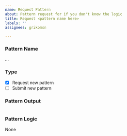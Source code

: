 ```yaml
---
name: Request Pattern
about: Pattern request for if you don't know the logic
title: Request <pattern name here>
labels: ''
assignees: grikomsn

---
```


### Pattern Name

...

### Type

- [x] Request new pattern
- [ ] Submit new pattern

### Pattern Output

<!--

Draw requested pattern inside the code block, here's an example from https://console-patterns.now.sh/pattern/square-hollow

```plain
* * * * * 
*       * 
*       * 
*       * 
* * * * * 
```

-->

```plain

```

### Pattern Logic

<!-- If you know the logic, change the issue template using "Submit Pattern" -->

None
